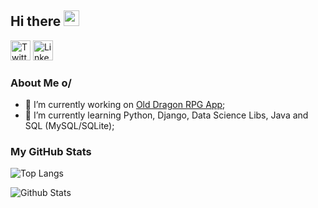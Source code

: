 ## Hi there <img src="https://media.giphy.com/media/hvRJCLFzcasrR4ia7z/giphy.gif" width="25px">

<p align="left">
  <a href="https://twitter.com/JullioGoes"><img alt="Twitter" height="32" width="32" src="https://raw.githubusercontent.com/peterthehan/peterthehan/master/assets/twitter.svg"></a>
  <a href="https://www.linkedin.com/in/julliogoes/"><img alt="Linkedin" height="32" width="32" src="https://raw.githubusercontent.com/peterthehan/peterthehan/master/assets/linkedin.svg"></a>
</p>

### About Me o/

- 🔭 I’m currently working on [Old Dragon RPG App](https://github.com/JulioGoes/old_dragon_app);
- 🌱 I’m currently learning Python, Django, Data Science Libs, Java and SQL (MySQL/SQLite);
<!-- - 👯 I’m looking to collaborate on ... -->
<!-- - 🤔 I’m looking for help with ... -->
<!-- - 💬 Ask me about anything, I happy to help. -->
<!-- - 📫 How to reach me: ... -->
<!-- - 😄 Pronouns: ... -->
<!-- - ⚡ Fun fact: ... -->



### My GitHub Stats


![Top Langs](https://github-readme-stats.vercel.app/api/top-langs/?username=JulioGoes&hide=TeX&layout=compact&theme=dark)


![Github Stats](https://github-readme-stats.vercel.app/api?username=JulioGoes&show_icons=true&theme=dark)
